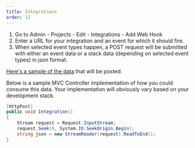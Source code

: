 ```yaml
---
title: Integrations
order: 12
---
```

1. Go to Admin - Projects - Edit - Integrations - Add Web Hook
2. Enter a URL for your integration and an event for which it should fire.
3. When selected event types happen, a POST request will be submitted with either an event data or a stack data (depending on selected event types) in json format.

[Here's a sample of the data](https://github.com/exceptionless/Exceptionless/tree/master/tests/Exceptionless.Tests/Plugins/WebHookData) that will be posted.

Below is a sample MVC Controller implementation of how you could consume this data. Your implementation will obviously vary based on your development stack.

```csharp
[HttpPost]
public void Integration()
{
    Stream request = Request.InputStream;
    request.Seek(0, System.IO.SeekOrigin.Begin);
    string json = new StreamReader(request).ReadToEnd(); 
}
```
